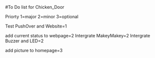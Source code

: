 #To Do list for Chicken_Door

Priorty 1=major 2=minor 3=optional

Test PushOver and Website=1

add current status to webpage=2
Intergrate MakeyMakey=2
Intergrate Buzzer and LED=2

add picture to homepage=3

